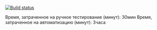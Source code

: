 [![Build status](https://ci.appveyor.com/api/projects/status/g7d3c3eqi8tqopeg?svg=true)](https://ci.appveyor.com/project/demi87/aqa2-3-patterns2)

Время, затраченное на ручное тестирование (минут): 30мин
Время, затраченное на автоматизацию (минут): 3часа